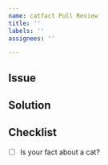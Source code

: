 ```yaml
---
name: catfact Pull Review
title: ''
labels: ''
assignees: ''

---
```


<!---
This template is to help you make sure your cat fact is ready for peer review.
--->

## Issue

<!---
Link to issue or explain the problem you're solving.
--->

## Solution

<!---
Briefly explain your solution
and include a link to mode dashboard if applicable
--->

## Checklist

- [ ] Is your fact about a cat?
